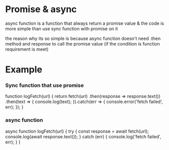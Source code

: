 # Promise & async

async function is a function that always return a promise value & the code is more simple than use sync function with promise on it

the reason why its so simple is because async function doesn't need .then method and response to call the promise value (if the condition is function requirement is meet)

# Example

### Sync function that use promise

function logFetch(url) {
  return fetch(url)
    .then(response => response.text())
    .then(text => {
      console.log(text);
    }).catch(err => {
      console.error('fetch failed', err);
    });
}

### async function

async function logFetch(url) {
  try {
    const response = await fetch(url);
    console.log(await response.text());
  }
  catch (err) {
    console.log('fetch failed', err);
  }
}